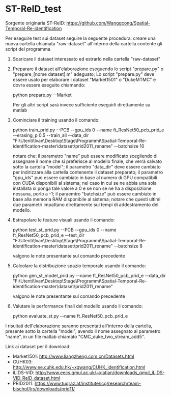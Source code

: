 # ST-ReID_test

Sorgente originaria ST-ReID: https://github.com/Wanggcong/Spatial-Temporal-Re-identification

Per eseguire test sui dataset seguire la seguente procedura:
  creare una nuova cartella chiamata "raw-dataset" all'interno della cartella contente gli script del programma
  
  
  1. Scaricare il dataset interessato ed estrarlo nella cartella "raw-dataset"
  
  
  2. Preparare il dataset all'elaborazione eseguendo lo script "prepare.py" o "prepare_[nome dataset].m" adeguato;
      Lo script "prepare.py" deve essere usato per elaborare i dataset "Market1501" o "DukeMTMC" e dovra essere eseguito chiamando:
      
      python prepare.py --Market
      
      Per gli altri script sarà invece sufficiente eseguirli direttamente su matlab
      
      
  3. Cominciare il training usando il comando:
  
      python train_prid.py --PCB --gpu_ids 0 --name ft_ResNet50_pcb_prid_e --erasing_p 0.5 --train_all --data_dir "F:\Utenti\Ivan\Desktop\Stage\Programmi\Spatial-Temporal-Re-identification-master\dataset\prid2011_rename" --batchsize 10
      
      notare che:
        il parametro "name" può essere modificato scegliendo di assegnare il nome che si preferisce al modello finale, che verrà salvato sotto la cartella "model";
        il parametro "data_dir" deve essere cambiato per indirizzare alla cartella contenente il dataset preparato;
        il parametro "gpu_ids" può essere cambiato in base al numero di GPU compatibili con CUDA disponibili al sistema; nel caso in cui se ne abbia una sola installata si ponga tale valore a 0 e se non se ne ha a disposizione nessuna, porlo a -1;
        il paraemtro "batchsize" può essere cambiato in base alla memoria RAM disponibile al sistema;
          notare che questi ultimi due parametri impattano direttamente sui tempi di addestramento del modello.
          
          
  4. Estrapolare le feature visuali usando il comando:
  
      python test_st_prid.py --PCB --gpu_ids 0 --name ft_ResNet50_pcb_prid_e --test_dir "F:\Utenti\Ivan\Desktop\Stage\Programmi\Spatial-Temporal-Re-identification-master\dataset\prid2011_rename" --batchsize 8
      
      valgono le note presentante sul comando precedente
      
      
  5. Calcolare la distribuzione spazio temporale usando il comando:
  
      python gen_st_model_prid.py --name ft_ResNet50_pcb_prid_e --data_dir "F:\Utenti\Ivan\Desktop\Stage\Programmi\Spatial-Temporal-Re-identification-master\dataset\prid2011_rename"
      
      valgono le note presentante sul comando precedente
      
      
  6. Valutare le performance finali del modello usando il comando:
  
      python evaluate_st.py --name ft_ResNet50_pcb_prid_e
 
 
I risultati dell'elaborazione saranno presentati all'interno della cartella, presente sotto la cartella "model", avendo il nome assegnato al parametro "name", in un file matlab chiamato "CMC_duke_two_stream_add5".

Link ai dataset per il download:
  - Market1501: http://www.liangzheng.com.cn/Datasets.html
  - CUHK03: http://www.ee.cuhk.edu.hk/~xgwang/CUHK_identification.html
  - iLIDS-ViD: http://www.eecs.qmul.ac.uk/~xiatian/downloads_qmul_iLIDS-VID_ReID_dataset.html
  - PRID2011: https://www.tugraz.at/institute/icg/research/team-bischof/lrs/downloads/prid11/

